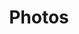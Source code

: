 ---
title: Photos
linktitle: Photos
menu:
    main:
        name: Photos
        title: Photos
        weight: 2
layout: photos
---